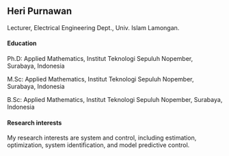 <h2>Heri Purnawan</h2>

Lecturer, Electrical Engineering Dept., Univ. Islam Lamongan.

<h4>Education</h4>

Ph.D: Applied Mathematics, Institut Teknologi Sepuluh Nopember, Surabaya, Indonesia

M.Sc: Applied Mathematics, Institut Teknologi Sepuluh Nopember, Surabaya, Indonesia

B.Sc: Applied Mathematics, Institut Teknologi Sepuluh Nopember, Surabaya, Indonesia

<h4>Research interests</h4>

My research interests are system and control, including estimation, optimization, system identification, and model predictive control.
